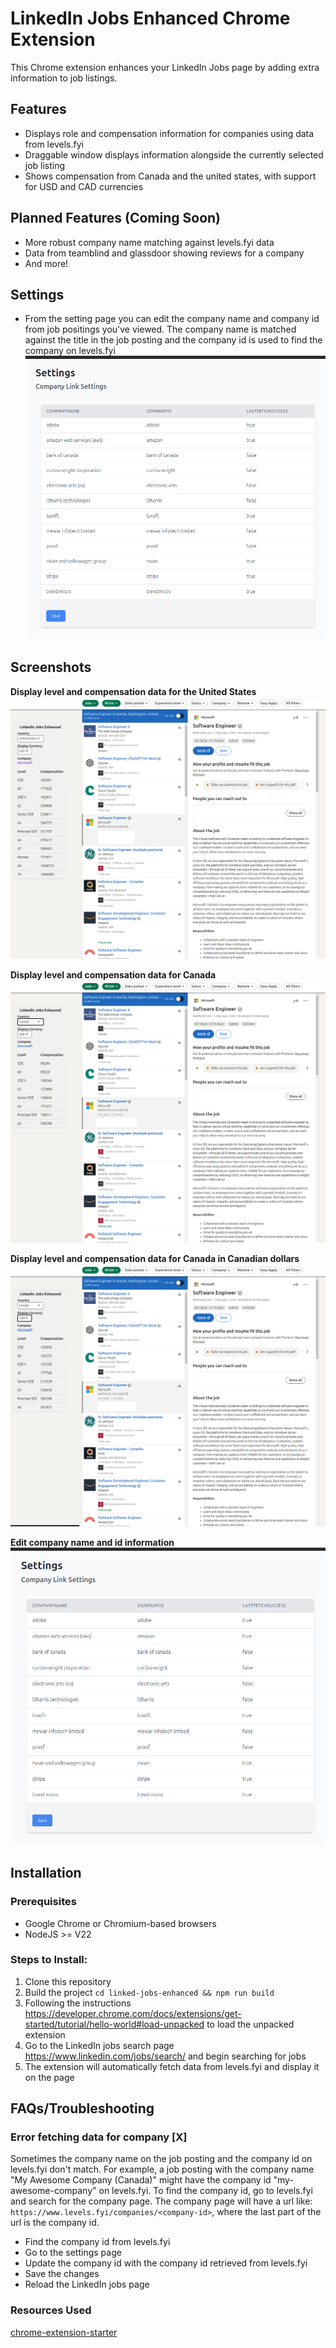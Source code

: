 # LinkedIn Jobs Enhanced Chrome Extension

This Chrome extension enhances your LinkedIn Jobs page by adding extra information to job listings.

## Features

- Displays role and compensation information for companies using data from levels.fyi
- Draggable window displays information alongside the currently selected job listing
- Shows compensation from Canada and the united states, with support for USD and CAD currencies

## Planned Features (Coming Soon)

- More robust company name matching against levels.fyi data
- Data from teamblind and glassdoor showing reviews for a company
- And more!

## Settings

- From the setting page you can edit the company name and company id from job positings you've viewed. The company name is matched against the title in the job posting and the company id is used to find the company on levels.fyi
  ![screenshot-settings-page](/screenshots/settings-page.png)

## Screenshots

**Display level and compensation data for the United States**
![screenshot-usa-job-information](/screenshots/united-states.png)

**Display level and compensation data for Canada**
![screenshot-canada-job-information](/screenshots/canada-usd.png)

**Display level and compensation data for Canada in Canadian dollars**
![screenshot-canada-in-cad-job-information](/screenshots/canada-cad.png)

**Edit company name and id information**
![screenshot-settings-page](/screenshots/settings-page.png)

## Installation

### Prerequisites

- Google Chrome or Chromium-based browsers
- NodeJS >= V22

### Steps to Install:

1. Clone this repository
2. Build the project `cd linked-jobs-enhanced && npm run build`
3. Following the instructions https://developer.chrome.com/docs/extensions/get-started/tutorial/hello-world#load-unpacked to load the unpacked extension
4. Go to the LinkedIn jobs search page https://www.linkedin.com/jobs/search/ and begin searching for jobs
5. The extension will automatically fetch data from levels.fyi and display it on the page

## FAQs/Troubleshooting

### Error fetching data for company [X]

Sometimes the company name on the job posting and the company id on levels.fyi don't match. For example, a job posting with the company name "My Awesome Company (Canada)" might have the company id "my-awesome-company" on levels.fyi. To find the company id, go to levels.fyi and search for the company page. The company page will have a url like: `https://www.levels.fyi/companies/<company-id>`, where the last part of the url is the company id.

- Find the company id from levels.fyi
- Go to the settings page
- Update the company id with the company id retrieved from levels.fyi
- Save the changes
- Reload the LinkedIn jobs page

### Resources Used

[chrome-extension-starter ](https://github.com/omribarmats/chrome-extension-starter)
